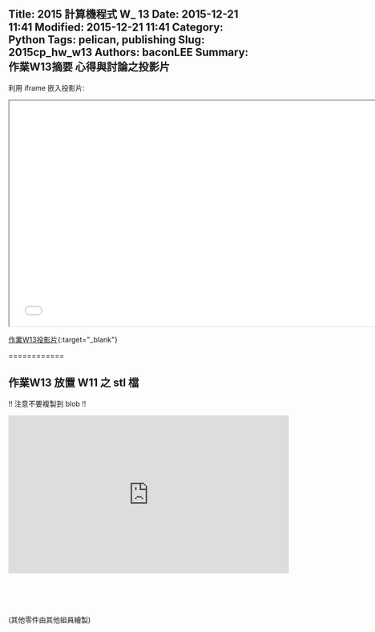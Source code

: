 Title: 2015 計算機程式 W_ 13
Date: 2015-12-21 11:41
Modified: 2015-12-21 11:41
Category: Python
Tags: pelican, publishing
Slug: 2015cp_hw_w13
Authors: baconLEE
Summary: 作業W13摘要
心得與討論之投影片
---------------------

利用 iframe 嵌入投影片:

<iframe src="cadp_w13_lecture.html" width="750" height="450"></iframe>

[作業W13投影片](cadp_w13_lecture.html){:target="_blank"}

============

作業W13  放置 W11 之 stl 檔
-------------------------
!! 注意不要複製到 blob !!
<iframe width="560" height="315" src="https://www.youtube.com/embed/Y3miCQSjFAM?list=PL6na4qQvaKVLf6RwFlDugeniFGoOILa_8" frameborder="0" allowfullscreen></iframe> <p>
<br>
<script src="https://embed.github.com/view/3d/baconLEE/group3/master/Adjuster%20Base.stl"></script>
<br>
<script src="https://embed.github.com/view/3d/baconLEE/group3/master/cylinder.stl"></script>
<br>
<script src="https://embed.github.com/view/3d/baconLEE/group3/master/asm0001.stl"></script>
<br>
(其他零件由其他組員繪製)




